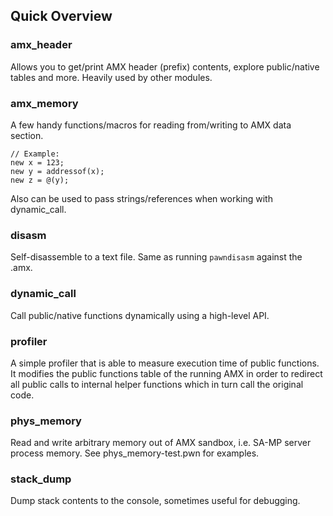 Quick Overview
--------------

### amx_header ###

Allows you to get/print AMX header (prefix) contents, explore public/native tables
and more. Heavily used by other modules.

### amx_memory ###

A few handy functions/macros for reading from/writing to AMX data section. 

	// Example:
	new x = 123;
	new y = addressof(x);
	new z = @(y);

Also can be used to pass strings/references when working with dynamic_call.

### disasm ###

Self-disassemble to a text file. Same as running `pawndisasm` against the .amx.

### dynamic_call ###

Call public/native functions dynamically using a high-level API.

### profiler ###

A simple profiler that is able to measure execution time of public functions. 
It modifies the public functions table of the running AMX in order to redirect 
all public calls to internal helper functions which in turn call the original code.

### phys_memory ###

Read and write arbitrary memory out of AMX sandbox, i.e. SA-MP server process 
memory. See phys_memory-test.pwn for examples.

### stack_dump ###

Dump stack contents to the console, sometimes useful for debugging.

